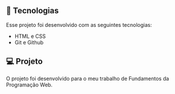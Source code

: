 
## 🚀 Tecnologias

Esse projeto foi desenvolvido com as seguintes tecnologias:

- HTML e CSS
- Git e Github

## 💻 Projeto

O projeto foi desenvolvido para o meu trabalho de Fundamentos da Programação Web.
